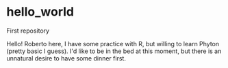 # hello_world
First repository 

Hello! Roberto here, I have some practice with R, but willing to learn Phyton (pretty basic I guess).
I'd like to be in the bed at this moment, but there is an unnatural desire to have some dinner first.
